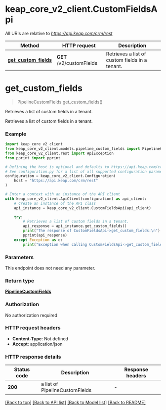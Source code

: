 # keap_core_v2_client.CustomFieldsApi

All URIs are relative to *https://api.keap.com/crm/rest*

Method | HTTP request | Description
------------- | ------------- | -------------
[**get_custom_fields**](CustomFieldsApi.md#get_custom_fields) | **GET** /v2/customFields | Retrieves a list of custom fields in a tenant.


# **get_custom_fields**
> PipelineCustomFields get_custom_fields()

Retrieves a list of custom fields in a tenant.

Retrieves a list of custom fields in a tenant.

### Example


```python
import keap_core_v2_client
from keap_core_v2_client.models.pipeline_custom_fields import PipelineCustomFields
from keap_core_v2_client.rest import ApiException
from pprint import pprint

# Defining the host is optional and defaults to https://api.keap.com/crm/rest
# See configuration.py for a list of all supported configuration parameters.
configuration = keap_core_v2_client.Configuration(
    host = "https://api.keap.com/crm/rest"
)

# Enter a context with an instance of the API client
with keap_core_v2_client.ApiClient(configuration) as api_client:
    # Create an instance of the API class
    api_instance = keap_core_v2_client.CustomFieldsApi(api_client)

    try:
        # Retrieves a list of custom fields in a tenant.
        api_response = api_instance.get_custom_fields()
        print("The response of CustomFieldsApi->get_custom_fields:\n")
        pprint(api_response)
    except Exception as e:
        print("Exception when calling CustomFieldsApi->get_custom_fields: %s\n" % e)
```


### Parameters

This endpoint does not need any parameter.

### Return type

[**PipelineCustomFields**](PipelineCustomFields.md)

### Authorization

No authorization required

### HTTP request headers

 - **Content-Type**: Not defined
 - **Accept**: application/json

### HTTP response details

| Status code | Description | Response headers |
|-------------|-------------|------------------|
**200** | a list of PipelineCustomFields |  -  |

[[Back to top]](#) [[Back to API list]](../README.md#documentation-for-api-endpoints) [[Back to Model list]](../README.md#documentation-for-models) [[Back to README]](../README.md)

